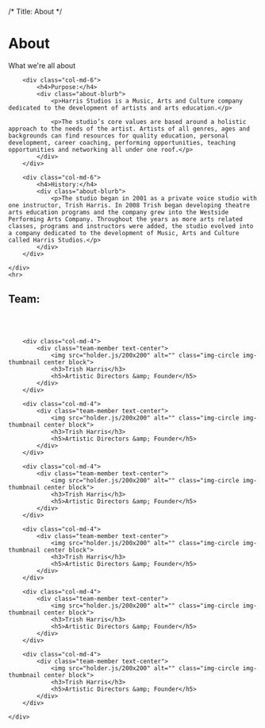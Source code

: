 /*
Title: About
*/


<div class="container">
	<div class="page-header">
		<h1>About</h1>
		<p class="lead">What we're all about</p>
	</div>
</div>

<div class="container">
	<div class="row">

		<div class="col-md-6">
			<h4>Purpose:</h4>
			<div class="about-blurb">
				<p>Harris Studios is a Music, Arts and Culture company dedicated to the development of artists and arts education.</p>

				<p>The studio’s core values are based around a holistic approach to the needs of the artist. Artists of all genres, ages and backgrounds can find resources for quality education, personal development, career coaching, performing opportunities, teaching opportunities and networking all under one roof.</p>
			</div>
		</div>

		<div class="col-md-6">
			<h4>History:</h4>
			<div class="about-blurb">
				<p>The studio began in 2001 as a private voice studio with one instructor, Trish Harris. In 2008 Trish began developing theatre arts education programs and the company grew into the Westside Performing Arts Company. Throughout the years as more arts related classes, programs and instructors were added, the studio evolved into a company dedicated to the development of Music, Arts and Culture called Harris Studios.</p>
			</div>
		</div>

	</div>
	<hr>
</div><!-- END: .container -->

<div class="container">
	<div class="row">
		<div class="col-md-12">
			<h2>Team:</h2>
			<br>
			<br>
		</div>
	</div>
	<div class="row">

		<div class="col-md-4">
			<div class="team-member text-center">
				<img src="holder.js/200x200" alt="" class="img-circle img-thumbnail center block">
				<h3>Trish Harris</h3>
				<h5>Artistic Directors &amp; Founder</h5>
			</div>
		</div>

		<div class="col-md-4">
			<div class="team-member text-center">
				<img src="holder.js/200x200" alt="" class="img-circle img-thumbnail center block">
				<h3>Trish Harris</h3>
				<h5>Artistic Directors &amp; Founder</h5>
			</div>
		</div>

		<div class="col-md-4">
			<div class="team-member text-center">
				<img src="holder.js/200x200" alt="" class="img-circle img-thumbnail center block">
				<h3>Trish Harris</h3>
				<h5>Artistic Directors &amp; Founder</h5>
			</div>
		</div>

		<div class="col-md-4">
			<div class="team-member text-center">
				<img src="holder.js/200x200" alt="" class="img-circle img-thumbnail center block">
				<h3>Trish Harris</h3>
				<h5>Artistic Directors &amp; Founder</h5>
			</div>
		</div>

		<div class="col-md-4">
			<div class="team-member text-center">
				<img src="holder.js/200x200" alt="" class="img-circle img-thumbnail center block">
				<h3>Trish Harris</h3>
				<h5>Artistic Directors &amp; Founder</h5>
			</div>
		</div>

		<div class="col-md-4">
			<div class="team-member text-center">
				<img src="holder.js/200x200" alt="" class="img-circle img-thumbnail center block">
				<h3>Trish Harris</h3>
				<h5>Artistic Directors &amp; Founder</h5>
			</div>
		</div>

	</div>
</div>


